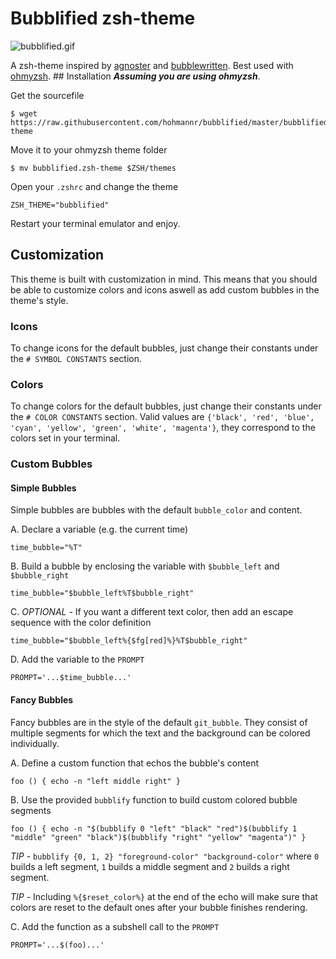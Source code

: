 # Bubblified zsh-theme

![bubblified.gif](https://raw.githubusercontent.com/hohmannr/bubblified/master/bubblified.gif)

A zsh-theme inspired by [agnoster](https://github.com/agnoster/agnoster-zsh-theme) and [bubblewritten](https://github.com/paracorde/dots/blob/master/bubblewritten.zsh-theme). Best used with [ohmyzsh](https://github.com/ohmyzsh/ohmyzsh).  ## Installation
***Assuming you are using ohmyzsh***.

Get the sourcefile
```
$ wget https://raw.githubusercontent.com/hohmannr/bubblified/master/bubblified.zsh-theme
```

Move it to your ohmyzsh theme folder
```
$ mv bubblified.zsh-theme $ZSH/themes
```

Open your `.zshrc` and change the theme
```
ZSH_THEME="bubblified"
```

Restart your terminal emulator and enjoy.


## Customization

This theme is built with customization in mind. This means that you should be able to customize colors and icons aswell as add custom bubbles in the theme's style.

### Icons

To change icons for the default bubbles, just change their constants under the `# SYMBOL CONSTANTS` section.

### Colors

To change colors for the default bubbles, just change their constants under the `# COLOR CONSTANTS` section. Valid values are `{'black', 'red', 'blue', 'cyan', 'yellow', 'green', 'white', 'magenta'}`, they correspond to the colors set in your terminal.

### Custom Bubbles

#### Simple Bubbles

Simple bubbles are bubbles with the default `bubble_color` and content.

A. Declare a variable (e.g. the current time)

`time_bubble="%T"`
    
B. Build a bubble by enclosing the variable with `$bubble_left` and `$bubble_right`

`time_bubble="$bubble_left%T$bubble_right"`

C. *OPTIONAL* - If you want a different text color, then add an escape sequence with the color definition

`time_bubble="$bubble_left%{$fg[red]%}%T$bubble_right"`

D. Add the variable to the `PROMPT`

`PROMPT='...$time_bubble...'`

#### Fancy Bubbles

Fancy bubbles are in the style of the default `git_bubble`. They consist of multiple segments for which the text and the background can be colored individually.

A. Define a custom function that echos the bubble's content
        
`foo () { echo -n "left middle right" }`

B. Use the provided `bubblify` function to build custom colored bubble segments

`foo () { echo -n "$(bubblify 0 "left" "black" "red")$(bubblify 1 "middle" "green" "black")$(bubblify "right" "yellow" "magenta")" }`

*TIP* - `bubblify {0, 1, 2} "foreground-color" "background-color"` where `0` builds a left segment, `1` builds a middle segment and `2` builds a right segment.

*TIP* - Including `%{$reset_color%}` at the end of the echo will make sure that colors are reset to the default ones after your bubble finishes rendering.

C. Add the function as a subshell call to the `PROMPT`

`PROMPT='...$(foo)...'`

